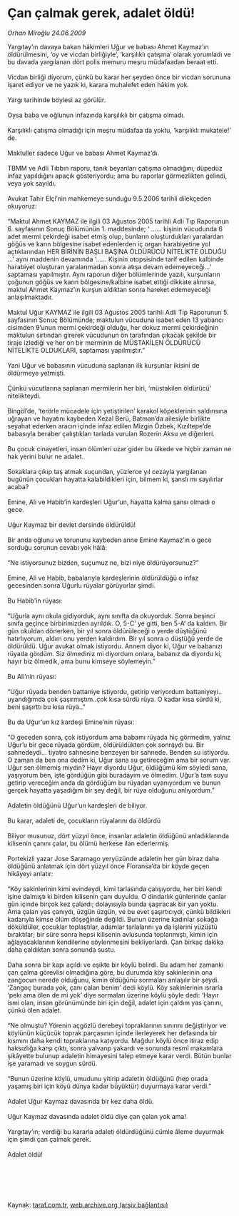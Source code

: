 # Çan çalmak gerek, adalet öldü!

*Orhan Miroğlu 24.06.2009*

<div class="taraf_structure_2col_1zq">
<div class="margen_n">



 <p>Yargıtay’ın davaya bakan hâkimleri Uğur ve babası Ahmet Kaymaz’ın öldürülmesini, ‘oy ve vicdan birliğiyle’, ‘karşılıklı çatışma’ olarak yorumladı ve bu davada yargılanan dört polis memuru meşru müdafaadan beraat etti. <br/><br/>Vicdan birliği diyorum, çünkü bu karar her şeyden önce bir vicdan sorununa işaret ediyor ve ne yazık ki, karara muhalefet eden hâkim yok. <br/><br/>Yargı tarihinde böylesi az görülür. <br/><br/>Oysa baba ve oğlunun infazında karşılıklı bir çatışma olmadı. <br/><br/>Karşılıklı çatışma olmadığı için meşru müdafaa da yoktu, ‘karşılıklı mukatele!’ de. <br/><br/>Maktuller sadece Uğur ve babası Ahmet Kaymaz’dı. <br/><br/>TBMM ve Adli Tıbbın raporu, tanık beyanları çatışma olmadığını, düpedüz infaz yapıldığını apaçık gösteriyordu; ama bu raporlar görmezlikten gelindi, veya yok sayıldı. <br/><br/>Avukat Tahir Elçi’nin mahkemeye sunduğu 9.5.2006 tarihli dilekçeden okuyoruz: <br/><br/>“Maktul Ahmet KAYMAZ ile ilgili 03 Ağustos 2005 tarihli Adli Tıp Raporunun 6. sayfasının Sonuç Bölümünün 1. maddesinde; ‘ ...... kişinin vücudunda 6 adet mermi çekirdeği isabet etmiş olup, bunların oluşturdukları yaralardan göğüs ve karın bölgesine isabet edenlerden iç organ harabiyetine yol açtıklarından HER BİRİNİN BAŞLI BAŞINA ÖLDÜRÜCÜ NİTELİKTE OLDUĞU ...’ aynı maddenin devamında ‘...... Kişinin otopsisinde tarif edilen kalbinde harabiyet oluşturan yaralanmadan sonra atışa devam edemeyeceği...’ saptaması yapılmıştır. Aynı raporun diğer bölümlerinde yazılı, kurşunların çoğunun göğüs ve karın bölgesine/kalbine isabet ettiği dikkate alınırsa, maktul Ahmet Kaymaz’ın kurşun aldıktan sonra hareket edemeyeceği anlaşılmaktadır. <br/><br/>Maktul Uğur KAYMAZ ile ilgili 03 Ağustos 2005 tarihli Adli Tıp Raporunun 5. sayfasının Sonuç Bölümünde; maktulun vücuduna isabet eden 13 yabancı cisimden 9’unun mermi çekirdeği olduğu, her dokuz mermi çekirdeğinin maktulun sırtından girerek vücudunun ön tarafından çıkacak şekilde bir tiraje izlediği ve her on bir merminin de MÜSTAKİLEN ÖLDÜRÜCÜ NİTELİKTE OLDUKLARI, saptaması yapılmıştır.” <br/><br/>Yani Uğur ve babasının vücuduna saplanan ilk kurşunlar ikisini de öldürmeye yetmişti. <br/><br/>Çünkü vücutlarına saplanan mermilerin her biri, ‘müstakilen öldürücü’ nitelikteydi. <br/><br/>Bingöl’de, ‘terörle mücadele için yetiştirilen’ karakol köpeklerinin saldırısına uğrayan ve hayatını kaybeden Xezal Berü, Batman’da ailesiyle birlikte seyahat ederken aracın içinde infaz edilen Mizgin Özbek, Kızıltepe’de babasıyla beraber çalıştıkları tarlada vurulan Rozerin Aksu ve diğerleri. <br/><br/>Bu çocuk cinayetleri, insan ölümleri uzar gider bu ülkede ve hiçbir zaman ne hak yerini bulur ne adalet. <br/><br/>Sokaklara çıkıp taş atmak suçundan, yüzlerce yıl cezayla yargılanan bugünün çocukları hayatta kalabildikleri için, bilmem ki, şanslı mı sayılırlar acaba? <br/><br/>Emine, Ali ve Habib’in kardeşleri Uğur’un, hayatta kalma şansı olmadı o gece. <br/><br/>Uğur Kaymaz bir devlet dersinde öldürüldü! <br/><br/>Bir anda oğlunu ve torununu kaybeden anne Emine Kaymaz’ın o gece sorduğu sorunun cevabı yok hâlâ: <br/><br/>“Ne istiyorsunuz bizden, suçumuz ne, bizi niye öldürüyorsunuz?” <br/><br/>Emine, Ali ve Habib, babalarıyla kardeşlerinin öldürüldüğü o infaz gecesinden sonra Uğurlu rüyalar görüyorlar şimdi.<br/><br/>Bu Habib’in rüyası: <br/><br/>“Uğurla aynı okula gidiyorduk, aynı sınıfta da okuyorduk. Sonra beşinci sınıfa geçince birbirimizden ayrıldık. O, 5-C’ ye gitti, ben 5-A’ da kaldım. Bir gün okuldan dönerken, bir yıl sonra öldürüleceği o yerde düştüğünü hatırlıyorum, aldım onu yerden kaldırdım. Bir yıl sonra o düştüğü yerde de öldürüldü. Uğur avukat olmak istiyordu. Annem diyor ki, Uğur ve babanızı rüyada gördüm. Siz ölmediniz mi diyordum onlara, babanız da diyordu ki, hayır biz ölmedik, ama bunu kimseye söylemeyin.” <br/><br/>Bu Ali’nin rüyası: <br/><br/>“Uğur rüyada benden battaniye istiyordu, getirip veriyordum battaniyeyi.. uyandığımda çok şaşırmıştım..çok kısa sürdü rüya. O kadar kısa sürdü ki, beni şaşırttı bu kısa rüya..” <br/><br/>Bu da Uğur’un kız kardeşi Emine’nin rüyası: <br/><br/>“O geceden sonra, çok istiyordum ama babamı rüyada hiç görmedim, yalnız Uğur’u bir gece rüyada gördüm, öldürüldükten çok sonraydı bu. Bir sahnedeydi... tiyatro sahnesine benzeyen bir sahnede. Benden su istiyordu. O zaman da ben ona dedim ki, Uğur sana su getireceğim ama bir sorum var. Uğur sen ölmemiş miydin? Hayır diyordu Uğur, öldüğümü kim söyledi sana, yaşıyorum ben, işte gördüğün gibi buradayım ve ölmedim. Uğur’a tam suyu getirip vereceğim anda da gördüğüm bu rüyadan uyanıyordum ve bunun gerçek hayatta yaşadığım bir şey değil, bir rüya olduğunu anlıyordum.” <br/><br/>Adaletin öldüğünü Uğur’un kardeşleri de biliyor. <br/><br/>Bu karar, adaleti de, çocukların rüyalarını da öldürdü <br/><br/>Biliyor musunuz, dört yüzyıl önce, insanlar adaletin öldüğünü anladıklarında kilisenin çanını çalar, bu ölümü herkese ilan ederlermiş. <br/><br/>Portekizli yazar Jose Saramago yeryüzünde adaletin her gün biraz daha öldüğünü anlatmak için dört yüzyıl önce Floransa’da bir köyde geçen hikâyeyi anlatır: <br/><br/>“Köy sakinlerinin kimi evindeydi, kimi tarlasında çalışıyordu, her biri kendi işine dalmıştı ki birden kilisenin çanı duyuldu. O dindarlık günlerinde çanlar gün içinde birçok kez çalardı; dolayısıyla bunda şaşıracak bir yan yoktu. Ama çalan yas çanıydı, üzgün üzgün, ve bu evet şaşırtıcıydı, çünkü bildikleri kadarıyla kimse ölüm döşeğinde değildi. Bunun üzerine kadınlar sokağa döküldüler, çocuklar toplaştılar, adamlar tarlalarını ya da işlerini yüzüstü bıraktılar; bir süre sonra hepsi kilisenin avlusunda toplanmıştı, kimin için ağlayacaklarının kendilerine söylenmesini bekliyorlardı. Çan birkaç dakika daha çaldıktan sonra sonunda sustu. <br/><br/>Daha sonra bir kapı açıldı ve eşikte bir köylü belirdi. Bu adam her zamanki çan çalma görevlisi olmadığına göre, bu durumda köy sakinlerinin ona zangocun nerede olduğunu, kimin öldüğünü sormaları anlaşılır bir şeydi. ‘Zangoç burada yok, çanı çalan benim’ dedi köylü. Köy sakinlerinin ısrarla ‘peki ama ölen de mi yok’ diye sormaları üzerine köylü şöyle dedi: ‘Hayır ismi olan, insan görünümünde biri için değil, adalet için çaldım yas çanını, çünkü ölen adalet.<br/><br/>“Ne olmuştu? Yörenin açgözlü derebeyi topraklarının sınırını değiştiriyor ve köylünün küçücük toprak parçasının içinde ilerleyerek her defasında bir kısmını daha kendi topraklarına katıyordu. Mağdur köylü önce itiraz edip haksızlığa karşı çıktı, sonra yalvarıp yakardı ve sonunda resmî makamlara şikâyette bulunup adaletin himayesini talep etmeye karar verdi. Bütün bunlar işe yaramadı ve soygun sürdü. <br/><br/>“Bunun üzerine köylü, umudunu yitirip adaletin öldüğünü (hep orada yaşamış biri için köyü dünya kadar büyüktür) duyurmaya karar verdi.” <br/><br/>Adalet Uğur Kaymaz davasında bir kez daha öldü. <br/><br/>Uğur Kaymaz davasında adalet öldü diye çan çalan yok ama! <br/><br/>Yargıtay’ın; verdiği bu kararla adaleti öldürdüğünü cümle âleme duyurmak için şimdi çan çalmak gerek. <br/><br/>Adalet öldü!</p>
<br/>
<br/>
<br/>



<br/>


<div id="taraf_not">
</div>

</div>


</div>

Kaynak: [taraf.com.tr](http://www.taraf.com.tr:80/makale/6203.htm), [web.archive.org (arşiv bağlantısı)](http://web.archive.org/web/20090904033712/http://www.taraf.com.tr:80/makale/6203.htm)

